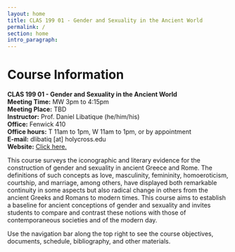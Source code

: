 ```yaml
---
layout: home
title: CLAS 199 01 - Gender and Sexuality in the Ancient World
permalink: /
section: home
intro_paragraph:
---
```


# Course Information
**CLAS 199 01 - Gender and Sexuality in the Ancient World**  
**Meeting Time:** MW 3pm to 4:15pm  
**Meeting Place:** TBD  
**Instructor:** Prof. Daniel Libatique (he/him/his)  
**Office:** Fenwick 410  
**Office hours:** T 11am to 1pm, W 11am to 1pm, or by appointment  
**E-mail:** dlibatiq [at] holycross.edu  
**Website:** [Click here.](https://dlibatique.github.io)

This course surveys the iconographic and literary evidence for the construction of gender and sexuality in ancient Greece and Rome. The definitions of such concepts as love, masculinity, femininity, homoeroticism, courtship, and marriage, among others, have displayed both remarkable continuity in some aspects but also radical change in others from the ancient Greeks and Romans to modern times. This course aims to establish a baseline for ancient conceptions of gender and sexuality and invites students to compare and contrast these notions with those of contemporaneous societies and of the modern day.

Use the navigation bar along the top right to see the course objectives, documents, schedule, bibliography, and other materials.
